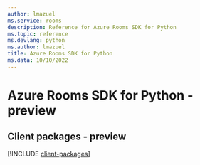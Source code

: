 ```yaml
---
author: lmazuel
ms.service: rooms
description: Reference for Azure Rooms SDK for Python
ms.topic: reference
ms.devlang: python
ms.author: lmazuel
title: Azure Rooms SDK for Python
ms.data: 10/10/2022
---
```

# Azure Rooms SDK for Python - preview

## Client packages - preview
[!INCLUDE [client-packages](rooms-client-index.md)]